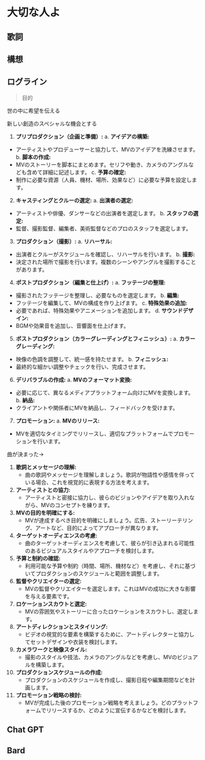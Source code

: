 # 大切な人よ

## 歌詞

## 構想

## ログライン

> 目的
> 

世の中に希望を伝える

新しい創造のスペシャルな機会とする

1. **プリプロダクション（企画と準備）:**
a. **アイデアの構築:**
- アーティストやプロデューサーと協力して、MVのアイデアを洗練させます。
b. **脚本の作成:**
- MVのストーリーを脚本にまとめます。セリフや動き、カメラのアングルなども含めて詳細に記述します。
c. **予算の確定:**
- 制作に必要な資源（人員、機材、場所、効果など）に必要な予算を設定します。
2. **キャスティングとクルーの選定:**
a. **出演者の選定:**
- アーティストや俳優、ダンサーなどの出演者を選定します。
b. **スタッフの選定:**
- 監督、撮影監督、編集者、美術監督などのプロのスタッフを選定します。
3. **プロダクション（撮影）:**
a. **リハーサル:**
- 出演者とクルーがスケジュールを確認し、リハーサルを行います。
b. **撮影:**
- 決定された場所で撮影を行います。複数のシーンやアングルを撮影することがあります。
4. **ポストプロダクション（編集と仕上げ）:**
a. **フッテージの整理:**
- 撮影されたフッテージを整理し、必要なものを選定します。
b. **編集:**
- フッテージを編集して、MVの構成を作り上げます。
c. **特殊効果の追加:**
- 必要であれば、特殊効果やアニメーションを追加します。
d. **サウンドデザイン:**
- BGMや効果音を追加し、音響面を仕上げます。
5. **ポストプロダクション（カラーグレーディングとフィニッシュ）:**
a. **カラーグレーディング:**
- 映像の色調を調整して、統一感を持たせます。
b. **フィニッシュ:**
- 最終的な細かい調整やチェックを行い、完成させます。
6. **デリバラブルの作成:**
a. **MVのフォーマット変換:**
- 必要に応じて、異なるメディアプラットフォーム向けにMVを変換します。
b. **納品:**
- クライアントや関係者にMVを納品し、フィードバックを受けます。
7. **プロモーション:**
a. **MVのリリース:**
- MVを適切なタイミングでリリースし、適切なプラットフォームでプロモーションを行います。

曲が決まった→

1. **歌詞とメッセージの理解:**
    - 曲の歌詞やメッセージを理解しましょう。歌詞が物語性や感情を伴っている場合、これを視覚的に表現する方法を考えます。
2. **アーティストとの協力:**
    - アーティストと密接に協力し、彼らのビジョンやアイデアを取り入れながら、MVのコンセプトを練ります。
3. **MVの目的を明確にする:**
    - MVが達成するべき目的を明確にしましょう。広告、ストーリーテリング、アートなど、目的によってアプローチが異なります。
4. **ターゲットオーディエンスの考慮:**
    - 曲のターゲットオーディエンスを考慮して、彼らが引き込まれる可能性のあるビジュアルスタイルやアプローチを検討します。
5. **予算と制約の確認:**
    - 利用可能な予算や制約（時間、場所、機材など）を考慮し、それに基づいてプロダクションのスケジュールと範囲を調整します。
6. **監督やクリエイターの選定:**
    - MVの監督やクリエイターを選定します。これはMVの成功に大きな影響を与える要素です。
7. **ロケーションスカウトと選定:**
    - MVの雰囲気やストーリーに合ったロケーションをスカウトし、選定します。
8. **アートディレクションとスタイリング:**
    - ビデオの視覚的な要素を構築するために、アートディレクターと協力してセットデザインや衣装を検討します。
9. **カメラワークと映像スタイル:**
    - 撮影のスタイルや技法、カメラのアングルなどを考慮し、MVのビジュアルを構築します。
10. **プロダクションスケジュールの作成:**
    - プロダクションのスケジュールを作成し、撮影日程や編集期間などを計画します。
11. **プロモーション戦略の検討:**
    - MVが完成した後のプロモーション戦略を考えましょう。どのプラットフォームでリリースするか、どのように宣伝するかなどを検討します。

## Chat GPT

## Bard